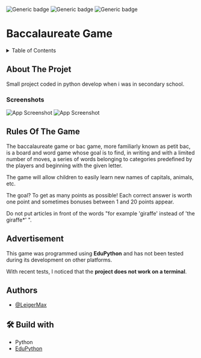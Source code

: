 
![Generic badge](https://img.shields.io/badge/STATUT-ARCHIVED-orange.svg)   ![Generic badge](https://img.shields.io/badge/VERSION-2.0-green.svg) ![Generic badge](https://img.shields.io/badge/SCHOOL_PROJET-Saint_Jean_Baptiste-blue.svg)


# Baccalaureate Game

<details>
  <summary>Table of Contents</summary>
  <ol>
    <li>
      <a href="#about-the-project">About The Project</a>
    </li>
    <li>
      <a href="#rules-of-the-game">Rules Of The Game</a>
    </li>
    <li><a href="#advertisement">Advertisement</a></li>
    <li><a href="#authors">Authors</a></li>
    <li><a href="#build_with">Build with</a></li>
  </ol>
</details>


## About The Projet
Small project coded in python develop when i was in secondary school.

### Screenshots

  

![App Screenshot](https://github.com/LeigerMax/SJB-Baccalaureate-Game/blob/main/Images/menu1.png?raw=true)
![App Screenshot](https://github.com/LeigerMax/SJB-Baccalaureate-Game/blob/main/Images/image_game.png?raw=true)

## Rules Of The Game 
The baccalaureate game or bac game, more familiarly known as petit bac, is a board and word game whose goal is to find, in writing and with a limited number of moves, a series of words belonging to categories predefined by the players and beginning with the given letter.

The game will allow children to easily learn new names of capitals, animals, etc.

The goal? To get as many points as possible! Each correct answer is worth one point and sometimes bonuses between 1 and 20 points appear.

Do not put articles in front of the words "for example 'giraffe' instead of 'the giraffe*' ".

## Advertisement
This game was programmed using **EduPython** and has not been tested during its development on other platforms.
 
With recent tests, I noticed that the **project does not work on a terminal**.
    
## Authors
- [@LeigerMax](https://github.com/LeigerMax) 


## 🛠 Build with
- Python
- [EduPython](https://edupython.tuxfamily.org/)

